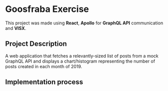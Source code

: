 # Goosfraba Exercise

This project was made using **React**, **Apollo** for **GraphQL API** communication and **VISX**.

## Project Description

A web application that fetches a relevantly-sized list of posts from a mock GraphQL API and displays a chart/histogram representing the number of posts created in each month of 2019.

## Implementation process
